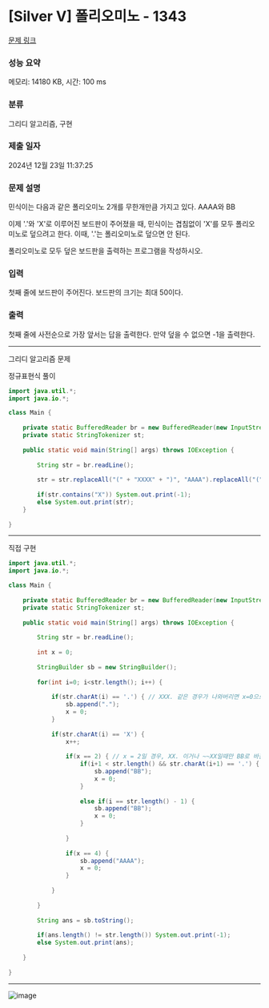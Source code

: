 # [Silver V] 폴리오미노 - 1343 

[문제 링크](https://www.acmicpc.net/problem/1343) 

### 성능 요약

메모리: 14180 KB, 시간: 100 ms

### 분류

그리디 알고리즘, 구현

### 제출 일자

2024년 12월 23일 11:37:25

### 문제 설명

<p>민식이는 다음과 같은 폴리오미노 2개를 무한개만큼 가지고 있다. AAAA와 BB</p>

<p>이제 '.'와 'X'로 이루어진 보드판이 주어졌을 때, 민식이는 겹침없이 'X'를 모두 폴리오미노로 덮으려고 한다. 이때, '.'는 폴리오미노로 덮으면 안 된다.</p>

<p>폴리오미노로 모두 덮은 보드판을 출력하는 프로그램을 작성하시오.</p>

### 입력 

 <p>첫째 줄에 보드판이 주어진다. 보드판의 크기는 최대 50이다.</p>

### 출력 

 <p>첫째 줄에 사전순으로 가장 앞서는 답을 출력한다. 만약 덮을 수 없으면 -1을 출력한다.</p>

---
그리디 알고리즘 문제
&nbsp;

정규표현식 풀이

```java
import java.util.*;
import java.io.*;

class Main {
    
    private static BufferedReader br = new BufferedReader(new InputStreamReader(System.in));
    private static StringTokenizer st;
    
    public static void main(String[] args) throws IOException {
        
        String str = br.readLine();
        
        str = str.replaceAll("(" + "XXXX" + ")", "AAAA").replaceAll("(" + "XX" + ")", "BB");;
        
        if(str.contains("X")) System.out.print(-1);
        else System.out.print(str);
    }
    
}


```

---

직접 구현

```java
import java.util.*;
import java.io.*;

class Main {
    
    private static BufferedReader br = new BufferedReader(new InputStreamReader(System.in));
    private static StringTokenizer st;
    
    public static void main(String[] args) throws IOException {
        
        String str = br.readLine();
        
        int x = 0;
        
        StringBuilder sb = new StringBuilder();
        
        for(int i=0; i<str.length(); i++) {
            
            if(str.charAt(i) == '.') { // XXX. 같은 경우가 나와버리면 x=0으로 초기화 시켜버림. BB가 나올수 없게됨
                sb.append(".");
                x = 0;
            }
            
            if(str.charAt(i) == 'X') {
                x++;
                    
                if(x == 2) { // x = 2일 경우, XX. 이거나 ~~XX일때만 BB로 바뀐다. 나머지는 패스.
                    if(i+1 < str.length() && str.charAt(i+1) == '.') {
                        sb.append("BB");
                        x = 0;
                    }
                    
                    else if(i == str.length() - 1) {
                        sb.append("BB");
                        x = 0;
                    }
                    
                }    
                    
                if(x == 4) {
                    sb.append("AAAA");
                    x = 0;
                }
                
            }
            
        }
        
        String ans = sb.toString();
        
        if(ans.length() != str.length()) System.out.print(-1);
        else System.out.print(ans);
        
    }
    
}


```

---

![image](https://github.com/user-attachments/assets/fdfc2b90-93e6-4d48-b7bd-378d8594a8e1)
